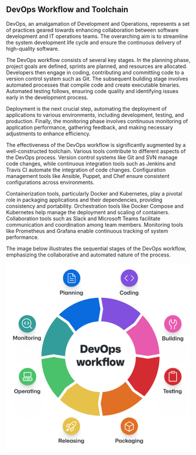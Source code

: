 ## DevOps Workflow and Toolchain

DevOps, an amalgamation of Development and Operations, represents a set of practices geared towards enhancing collaboration between software development and IT operations teams. The overarching aim is to streamline the system development life cycle and ensure the continuous delivery of high-quality software.

The DevOps workflow consists of several key stages. In the planning phase, project goals are defined, sprints are planned, and resources are allocated. Developers then engage in coding, contributing and committing code to a version control system such as Git. The subsequent building stage involves automated processes that compile code and create executable binaries. Automated testing follows, ensuring code quality and identifying issues early in the development process.

Deployment is the next crucial step, automating the deployment of applications to various environments, including development, testing, and production. Finally, the monitoring phase involves continuous monitoring of application performance, gathering feedback, and making necessary adjustments to enhance efficiency.

The effectiveness of the DevOps workflow is significantly augmented by a well-constructed toolchain. Various tools contribute to different aspects of the DevOps process. Version control systems like Git and SVN manage code changes, while continuous integration tools such as Jenkins and Travis CI automate the integration of code changes. Configuration management tools like Ansible, Puppet, and Chef ensure consistent configurations across environments.

Containerization tools, particularly Docker and Kubernetes, play a pivotal role in packaging applications and their dependencies, providing consistency and portability. Orchestration tools like Docker Compose and Kubernetes help manage the deployment and scaling of containers. Collaboration tools such as Slack and Microsoft Teams facilitate communication and coordination among team members. Monitoring tools like Prometheus and Grafana enable continuous tracking of system performance.

The image below illustrates the sequential stages of the DevOps workflow, emphasizing the collaborative and automated nature of the process.

![ISDEVOP Question 1 Illustration](/The_eight_stages_of_a_successful_DevOps_workflow.png)

